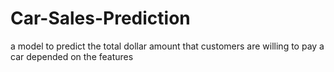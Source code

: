 # Car-Sales-Prediction
a model to predict the total dollar amount that customers are willing to pay a car depended on the features
